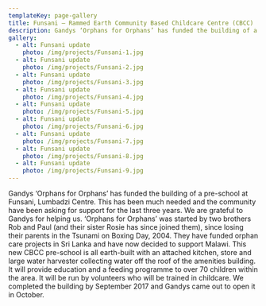 ```yaml
---
templateKey: page-gallery
title: Funsani – Rammed Earth Community Based Childcare Centre (CBCC)
description: Gandys ‘Orphans for Orphans’ has funded the building of a pre-school at Funsani, Lumbadzi Centre. This has been much needed and the community have been asking for support for the last three years.
gallery:
  - alt: Funsani update
    photo: /img/projects/Funsani-1.jpg
  - alt: Funsani update
    photo: /img/projects/Funsani-2.jpg
  - alt: Funsani update
    photo: /img/projects/Funsani-3.jpg
  - alt: Funsani update
    photo: /img/projects/Funsani-4.jpg
  - alt: Funsani update
    photo: /img/projects/Funsani-5.jpg
  - alt: Funsani update
    photo: /img/projects/Funsani-6.jpg
  - alt: Funsani update
    photo: /img/projects/Funsani-7.jpg
  - alt: Funsani update
    photo: /img/projects/Funsani-8.jpg
  - alt: Funsani update
    photo: /img/projects/Funsani-9.jpg
---
```


Gandys ‘Orphans for Orphans’ has funded the building of a pre-school at Funsani, Lumbadzi Centre. This has been much needed and the community have been asking for support for the last three years. We are grateful to Gandys for helping us. ‘Orphans for Orphans’ was started by two brothers Rob and Paul (and their sister Rosie has since joined them), since losing their parents in the Tsunami on Boxing Day, 2004. They have funded orphan care projects in Sri Lanka and have now decided to support Malawi. This new CBCC pre-school is all earth-built with an attached kitchen, store and large water harvester collecting water off the roof of the amenities building. It will provide education and a feeding programme to over 70 children within the area. It will be run by volunteers who will be trained in childcare. We completed the building by September 2017 and Gandys came out to open it in October.
